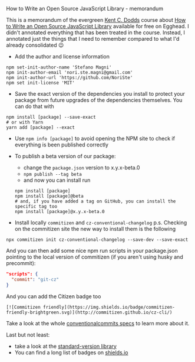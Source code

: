 How to Write an Open Source JavaScript Library - memorandum

This is a memorandum of the evergreen [Kent C. Dodds](https://kentcdodds.com) course about [How to Write an Open Source JavaScript Library](https://egghead.io/courses/how-to-write-an-open-source-javascript-library) available for free on Egghead.
I didn't annotated everything that has been treated in the course. Instead, I annotated just the things that I need to remember compared to what I'd already consolidated 😉

- Add the author and license information
```
npm set-init-author-name 'Stefano Magni'
npm init-author-email 'nori.ste.magni@gmail.com'
npm init-author-url 'https://github.com/NoriSte'
npm set init-license 'MIT'
```

- Save the exact version of the dependencies you install to protect your package from future upgrades of the dependencies themselves.
You can do that with
```
npm install [package] --save-exact
# or with Yarn
yarn add [package] --exact
```

- Use `npm info [package]` to avoid opening the NPM site to check if everything is been published correctly

- To publish a beta version of our package:
  - change the `package.json` version to x.y.x-beta.0
  - `npm publish --tag beta`
  - and now you can install run
  ```
  npm install [package]
  npm install [package]@beta
  # and, if you have added a tag on GitHub, you can install the specific tag too
  npm install [package]@x.y.x-beta.0
  ```

- Install locally `commitizen` and `cz-conventional-changelog`
p.s. Checking on the commitizen site the new way to install them is the following
```
npx commitizen init cz-conventional-changelog --save-dev --save-exact
```
And you can then add some nice npm run scripts in your package.json pointing to the local version of commitizen (if you aren't using husky and precommit):
```json
"scripts": {
  "commit": "git-cz"
}
```
And you can add the Citizen badge too
```
[![Commitizen friendly](https://img.shields.io/badge/commitizen-friendly-brightgreen.svg)](http://commitizen.github.io/cz-cli/)
```
Take a look at the whole [conventionalcommits specs](https://www.conventionalcommits.org) to learn more about it.

Last but not least:

- take a look at the [standard-version library](https://github.com/conventional-changelog/standard-version)
- You can find a long list of badges on [shields.io](https://shields.io)
